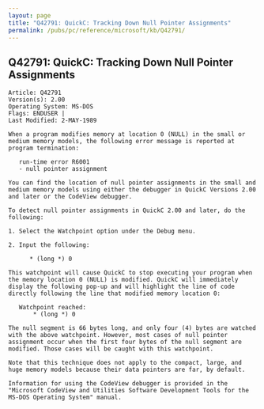 ```yaml
---
layout: page
title: "Q42791: QuickC: Tracking Down Null Pointer Assignments"
permalink: /pubs/pc/reference/microsoft/kb/Q42791/
---
```


## Q42791: QuickC: Tracking Down Null Pointer Assignments

	Article: Q42791
	Version(s): 2.00
	Operating System: MS-DOS
	Flags: ENDUSER |
	Last Modified: 2-MAY-1989
	
	When a program modifies memory at location 0 (NULL) in the small or
	medium memory models, the following error message is reported at
	program termination:
	
	   run-time error R6001
	   - null pointer assignment
	
	You can find the location of null pointer assignments in the small and
	medium memory models using either the debugger in QuickC Versions 2.00
	and later or the CodeView debugger.
	
	To detect null pointer assignments in QuickC 2.00 and later, do the
	following:
	
	1. Select the Watchpoint option under the Debug menu.
	
	2. Input the following:
	
	      * (long *) 0
	
	This watchpoint will cause QuickC to stop executing your program when
	the memory location 0 (NULL) is modified. QuickC will immediately
	display the following pop-up and will highlight the line of code
	directly following the line that modified memory location 0:
	
	   Watchpoint reached:
	       * (long *) 0
	
	The null segment is 66 bytes long, and only four (4) bytes are watched
	with the above watchpoint. However, most cases of null pointer
	assignment occur when the first four bytes of the null segment are
	modified. Those cases will be caught with this watchpoint.
	
	Note that this technique does not apply to the compact, large, and
	huge memory models because their data pointers are far, by default.
	
	Information for using the CodeView debugger is provided in the
	"Microsoft CodeView and Utilities Software Development Tools for the
	MS-DOS Operating System" manual.
